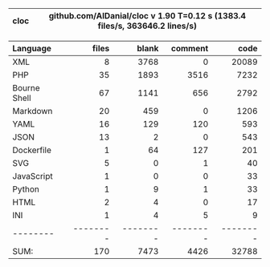 
cloc|github.com/AlDanial/cloc v 1.90  T=0.12 s (1383.4 files/s, 363646.2 lines/s)
--- | ---

Language|files|blank|comment|code
:-------|-------:|-------:|-------:|-------:
XML|8|3768|0|20089
PHP|35|1893|3516|7232
Bourne Shell|67|1141|656|2792
Markdown|20|459|0|1206
YAML|16|129|120|593
JSON|13|2|0|543
Dockerfile|1|64|127|201
SVG|5|0|1|40
JavaScript|1|0|0|33
Python|1|9|1|33
HTML|2|4|0|17
INI|1|4|5|9
--------|--------|--------|--------|--------
SUM:|170|7473|4426|32788

